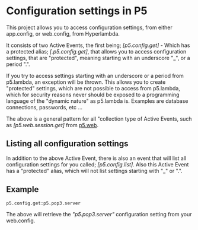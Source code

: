 Configuration settings in P5
===============

This project allows you to access configuration settings, from either app.config, or web.config, from Hyperlambda.

It consists of two Active Events, the first being; *[p5.config.get]* - Which has a protected alias; *[.p5.config.get]*, that
allows you to access configuration settings, that are "protected", meaning starting with an underscore "_", or a period ".".

If you try to access settings starting with an underscore or a period from p5.lambda, an exception will be thrown. This allows
you to create "protected" settings, which are not possible to access from p5.lambda, which for security reasons never should be
exposed to a programming language of the "dynamic nature" as p5.lambda is. Examples are database connections, passwords, etc ...

The above is a general pattern for all "collection type of Active Events, such as *[p5.web.session.get]* from [p5.web](/plugins/p5.web/).

## Listing all configuration settings

In addition to the above Active Event, there is also an event that will list all configuration settings for you called; *[p5.config.list]*.
Also this Active Event has a "protected" alias, which will not list settings starting with "_" or ".".

## Example

```
p5.config.get:p5.pop3.server
```

The above will retrieve the _"p5.pop3.server"_ configuration setting from your web.config.
